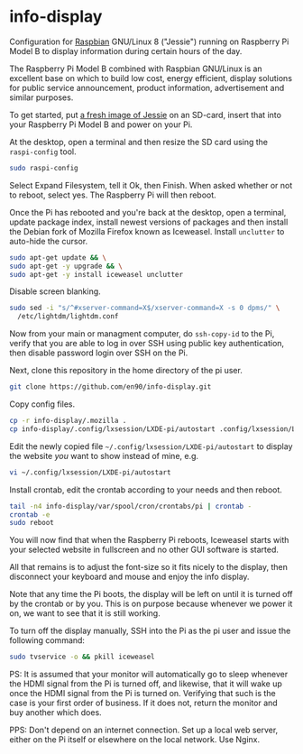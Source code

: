 # info-display

Configuration for [Raspbian](https://www.raspbian.org/) GNU/Linux 8 ("Jessie")
running on Raspberry Pi Model B to display information during certain hours
of the day.

The Raspberry Pi Model B combined with Raspbian GNU/Linux
is an excellent base on which to build low cost, energy efficient,
display solutions for public service announcement, product information,
advertisement and similar purposes.

To get started, put
[a fresh image of Jessie](https://www.raspberrypi.org/downloads/raspbian/)
on an SD-card, insert that into your Raspberry Pi Model B and power on your Pi.

At the desktop, open a terminal and then resize the SD card
using the `raspi-config` tool.

```bash
sudo raspi-config
```

Select Expand Filesystem, tell it Ok, then Finish.
When asked whether or not to reboot, select yes.
The Raspberry Pi will then reboot.

Once the Pi has rebooted and you're back at the desktop,
open a terminal, update package index, install newest versions
of packages and then install the Debian fork of Mozilla Firefox
known as Iceweasel. Install `unclutter` to auto-hide the cursor.

```bash
sudo apt-get update && \
sudo apt-get -y upgrade && \
sudo apt-get -y install iceweasel unclutter
```

Disable screen blanking.

```bash
sudo sed -i "s/^#xserver-command=X$/xserver-command=X -s 0 dpms/" \
  /etc/lightdm/lightdm.conf
```

Now from your main or managment computer, do `ssh-copy-id` to the Pi,
verify that you are able to log in over SSH using public key authentication,
then disable password login over SSH on the Pi.

Next, clone this repository in the home directory of the pi user.

```bash
git clone https://github.com/en90/info-display.git
```

Copy config files.

```bash
cp -r info-display/.mozilla .
cp info-display/.config/lxsession/LXDE-pi/autostart .config/lxsession/LXDE-pi/
```

Edit the newly copied file `~/.config/lxsession/LXDE-pi/autostart`
to display the website *you* want to show instead of mine, e.g.

```bash
vi ~/.config/lxsession/LXDE-pi/autostart
```

Install crontab, edit the crontab according to your needs and then reboot.

```bash
tail -n4 info-display/var/spool/cron/crontabs/pi | crontab -
crontab -e
sudo reboot
```

You will now find that when the Raspberry Pi reboots, Iceweasel starts
with your selected website in fullscreen and no other GUI software is started.

All that remains is to adjust the font-size so it fits nicely to the display,
then disconnect your keyboard and mouse and enjoy the info display.

Note that any time the Pi boots, the display will be left on
until it is turned off by the crontab or by you. This is on purpose
because whenever we power it on, we want to see that it is still working.

To turn off the display manually, SSH into the Pi as the pi user
and issue the following command:

```bash
sudo tvservice -o && pkill iceweasel
```

PS: It is assumed that your monitor will automatically go to sleep
whenever the HDMI signal from the Pi is turned off, and likewise,
that it will wake up once the HDMI signal from the Pi is turned on.
Verifying that such is the case is your first order of business.
If it does not, return the monitor and buy another which does.

PPS: Don't depend on an internet connection. Set up a local web server,
either on the Pi itself or elsewhere on the local network. Use Nginx.
